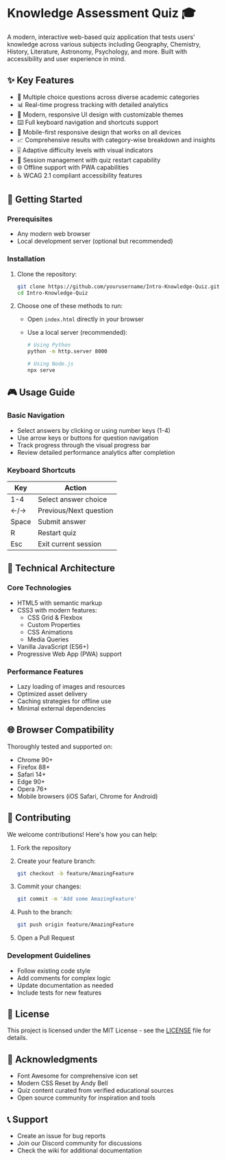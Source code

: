 # Knowledge Assessment Quiz 🎓

A modern, interactive web-based quiz application that tests users' knowledge across various subjects including Geography, Chemistry, History, Literature, Astronomy, Psychology, and more. Built with accessibility and user experience in mind.

## ✨ Key Features

- 🎯 Multiple choice questions across diverse academic categories
- 📊 Real-time progress tracking with detailed analytics
- 🎨 Modern, responsive UI design with customizable themes
- ⌨️ Full keyboard navigation and shortcuts support
- 📱 Mobile-first responsive design that works on all devices
- 📈 Comprehensive results with category-wise breakdown and insights
- 🎚️ Adaptive difficulty levels with visual indicators
- 🔄 Session management with quiz restart capability
- 🌐 Offline support with PWA capabilities
- ♿ WCAG 2.1 compliant accessibility features

## 🚀 Getting Started

### Prerequisites

- Any modern web browser
- Local development server (optional but recommended)

### Installation

1. Clone the repository:

   ```bash
   git clone https://github.com/yourusername/Intro-Knowledge-Quiz.git
   cd Intro-Knowledge-Quiz
   ```

2. Choose one of these methods to run:
   - Open `index.html` directly in your browser
   - Use a local server (recommended):

     ```bash
     # Using Python
     python -m http.server 8000
     
     # Using Node.js
     npx serve
     ```

## 🎮 Usage Guide

### Basic Navigation

- Select answers by clicking or using number keys (1-4)
- Use arrow keys or buttons for question navigation
- Track progress through the visual progress bar
- Review detailed performance analytics after completion

### Keyboard Shortcuts

| Key           | Action                    |
|---------------|---------------------------|
| 1-4           | Select answer choice      |
| ←/→           | Previous/Next question    |
| Space         | Submit answer             |
| R             | Restart quiz              |
| Esc           | Exit current session      |

## 🔧 Technical Architecture

### Core Technologies

- HTML5 with semantic markup
- CSS3 with modern features:
  - CSS Grid & Flexbox
  - Custom Properties
  - CSS Animations
  - Media Queries
- Vanilla JavaScript (ES6+)
- Progressive Web App (PWA) support

### Performance Features

- Lazy loading of images and resources
- Optimized asset delivery
- Caching strategies for offline use
- Minimal external dependencies

## 🌐 Browser Compatibility

Thoroughly tested and supported on:

- Chrome 90+
- Firefox 88+
- Safari 14+
- Edge 90+
- Opera 76+
- Mobile browsers (iOS Safari, Chrome for Android)

## 🤝 Contributing

We welcome contributions! Here's how you can help:

1. Fork the repository
2. Create your feature branch:

   ```bash
   git checkout -b feature/AmazingFeature
   ```

3. Commit your changes:

   ```bash
   git commit -m 'Add some AmazingFeature'
   ```

4. Push to the branch:

   ```bash
   git push origin feature/AmazingFeature
   ```

5. Open a Pull Request

### Development Guidelines

- Follow existing code style
- Add comments for complex logic
- Update documentation as needed
- Include tests for new features

## 📄 License

This project is licensed under the MIT License - see the [LICENSE](LICENSE) file for details.

## 🙏 Acknowledgments

- Font Awesome for comprehensive icon set
- Modern CSS Reset by Andy Bell
- Quiz content curated from verified educational sources
- Open source community for inspiration and tools

## 📞 Support

- Create an issue for bug reports
- Join our Discord community for discussions
- Check the wiki for additional documentation
